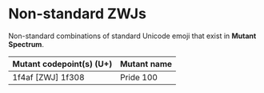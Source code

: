 # Non-standard ZWJs

Non-standard combinations of standard Unicode emoji that exist in **Mutant Spectrum**.

| Mutant codepoint(s) (U+) | Mutant name |
| ---- | ---- |
| 1f4af \[ZWJ] 1f308 | Pride 100 |
